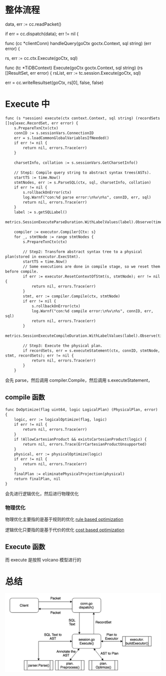 # 整体流程

data, err := cc.readPacket()

if err = cc.dispatch(data); err != nil {

func (cc *clientConn) handleQuery(goCtx goctx.Context, sql string) (err error) {

rs, err := cc.ctx.Execute(goCtx, sql)

func (tc *TiDBContext) Execute(goCtx goctx.Context, sql string) (rs []ResultSet, err error) { rsList, err := tc.session.Execute(goCtx, sql)

err = cc.writeResultset(goCtx, rs[0], false, false)

# Execute 中

    func (s *session) execute(ctx context.Context, sql string) (recordSets []sqlexec.RecordSet, err error) {
    	s.PrepareTxnCtx(ctx)
    	connID := s.sessionVars.ConnectionID
    	err = s.loadCommonGlobalVariablesIfNeeded()
    	if err != nil {
    		return nil, errors.Trace(err)
    	}
    
    	charsetInfo, collation := s.sessionVars.GetCharsetInfo()
    
    	// Step1: Compile query string to abstract syntax trees(ASTs).
    	startTS := time.Now()
    	stmtNodes, err := s.ParseSQL(ctx, sql, charsetInfo, collation)
    	if err != nil {
    		s.rollbackOnError(ctx)
    		log.Warnf("con:%d parse error:\n%v\n%s", connID, err, sql)
    		return nil, errors.Trace(err)
    	}
    	label := s.getSQLLabel()
    	metrics.SessionExecuteParseDuration.WithLabelValues(label).Observe(time.Since(startTS).Seconds())
    
    	compiler := executor.Compiler{Ctx: s}
    	for _, stmtNode := range stmtNodes {
    		s.PrepareTxnCtx(ctx)
    
    		// Step2: Transform abstract syntax tree to a physical plan(stored in executor.ExecStmt).
    		startTS = time.Now()
    		// Some executions are done in compile stage, so we reset them before compile.
    		if err := executor.ResetContextOfStmt(s, stmtNode); err != nil {
    			return nil, errors.Trace(err)
    		}
    		stmt, err := compiler.Compile(ctx, stmtNode)
    		if err != nil {
    			s.rollbackOnError(ctx)
    			log.Warnf("con:%d compile error:\n%v\n%s", connID, err, sql)
    			return nil, errors.Trace(err)
    		}
    		metrics.SessionExecuteCompileDuration.WithLabelValues(label).Observe(time.Since(startTS).Seconds())
    
    		// Step3: Execute the physical plan.
    		if recordSets, err = s.executeStatement(ctx, connID, stmtNode, stmt, recordSets); err != nil {
    			return nil, errors.Trace(err)
    		}
    	}

会先 parse，然后调用 compiler.Compile，然后调用 s.executeStatement，

## compile 函数

    func DoOptimize(flag uint64, logic LogicalPlan) (PhysicalPlan, error) {
    	logic, err := logicalOptimize(flag, logic)
    	if err != nil {
    		return nil, errors.Trace(err)
    	}
    	if !AllowCartesianProduct && existsCartesianProduct(logic) {
    		return nil, errors.Trace(ErrCartesianProductUnsupported)
    	}
    	physical, err := physicalOptimize(logic)
    	if err != nil {
    		return nil, errors.Trace(err)
    	}
    	finalPlan := eliminatePhysicalProjection(physical)
    	return finalPlan, nil
    }

会先进行逻辑优化，然后进行物理优化

### 物理优化

物理优化主要指的是基于规则的优化 [rule based optimization](https://pingcap.com/blog-cn/tidb-source-code-reading-7/)

逻辑优化只要指的是基于代价的优化 [cost based optimization](https://pingcap.com/blog-cn/tidb-source-code-reading-8/)

## Execute 函数

而 execute 是按照 volcano 模型进行的

# 总结

![from tidb](/asserts/sql-life.png)

